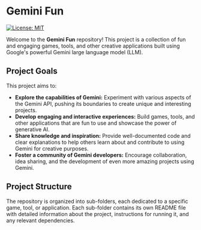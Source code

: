 # Gemini Fun

[![License: MIT](https://img.shields.io/badge/License-MIT-yellow.svg)](https://opensource.org/licenses/MIT)

Welcome to the **Gemini Fun** repository! This project is a collection of fun and engaging games, tools, and other creative applications built using Google's powerful Gemini large language model (LLM).

## Project Goals

This project aims to:

*   **Explore the capabilities of Gemini:**  Experiment with various aspects of the Gemini API, pushing its boundaries to create unique and interesting projects.
*   **Develop engaging and interactive experiences:**  Build games, tools, and other applications that are fun to use and showcase the power of generative AI.
*   **Share knowledge and inspiration:**  Provide well-documented code and clear explanations to help others learn about and contribute to using Gemini for creative purposes.
*   **Foster a community of Gemini developers:**  Encourage collaboration, idea sharing, and the development of even more amazing projects using Gemini.

## Project Structure

The repository is organized into sub-folders, each dedicated to a specific game, tool, or application. Each sub-folder contains its own README file with detailed information about the project, instructions for running it, and any relevant dependencies.